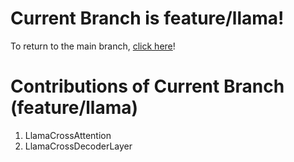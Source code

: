 # Current Branch is feature/llama!
To return to the main branch, [click here](https://github.com/JakeFRCSE/CrossDecoder)!

# Contributions of Current Branch (feature/llama)
1. LlamaCrossAttention
2. LlamaCrossDecoderLayer
